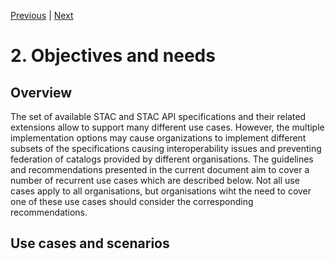 [Previous](1-introduction.md) | [Next](3-granule-catalogs.md)
# 2. Objectives and needs

[//]: # (similar as Service Discovery Best Practice chapter )

## Overview

The set of available STAC and STAC API specifications and their related extensions allow to support many different use cases.  However, the multiple implementation options may cause organizations to implement different subsets of the specifications causing interoperability issues and preventing federation of catalogs provided by different organisations.  The guidelines and recommendations presented in the current document aim to cover a number of recurrent use cases which are described below.  Not all use cases apply to all organisations, but organisations wiht the need to cover one of these use cases should consider the corresponding recommendations. 

## Use cases and scenarios
